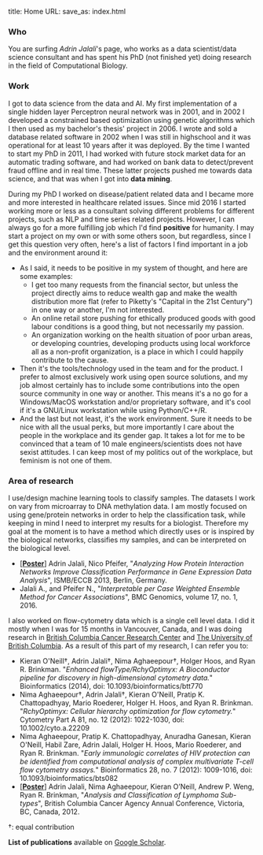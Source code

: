 title: Home
URL:
save_as: index.html

### Who
You are surfing _Adrin Jalali_'s page, who works as a data scientist/data science consultant
and has spent his PhD (not finished yet) doing research in the field of Computational Biology.

### Work
I got to data science from the data and AI. My first implementation of a single hidden layer Perceptron neural network was in 2001, and in 2002 I developed a constrained based optimization using genetic algorithms which I then used as my bachelor's thesis' project in 2006. I wrote and sold a database related software in 2002 when I was still in highschool and it was operational for at least 10 years after it was deployed. By the time I wanted to start my PhD in 2011, I had worked with future stock market data for an automatic trading software, and had worked on bank data to detect/prevent fraud offline and in real time. These latter projects pushed me towards data science, and that was when I got into __data mining__.

During my PhD I worked on disease/patient related data and I became more and more interested in healthcare related issues. Since mid 2016 I started working more or less as a consultant solving different problems for different projects, such as NLP and time series related projects. However, I can always go for a more fulfilling job which I'd find __positive__ for humanity. I may start a project on my own or with some others soon, but regardless, since I get this question very often, here's a list of factors I find important in a job and the environment around it:

* As I said, it needs to be positive in my system of thought, and here are some examples:
    * I get too many requests from the financial sector, but unless the project directly aims to reduce wealth gap and make the wealth distribution more flat (refer to Piketty's "Capital in the 21st Century") in one way or another, I'm not interested.
    * An online retail store pushing for ethically produced goods with good labour conditions is a good thing, but not necessarily my passion.
    * An organization working on the health situation of poor urban areas, or developing countries, developing products using local workforce all as a non-profit organization, is a place in which I could happily contribute to the cause.
* Then it's the tools/technology used in the team and for the product. I prefer to almost exclusively work using open source solutions, and my job almost certainly has to include some contributions into the open source community in one way or another. This means it's a no go for a Windows/MacOS workstation and/or proprietary software, and it's cool if it's a GNU/Linux workstation while using Python/C++/R.
* And the last but not least, it's the work environment. Sure it needs to be nice with all the usual perks, but more importantly I care about the people in the workplace and its gender gap. It takes a lot for me to be convinced that a team of 10 male engineers/scientists does not have sexist attitudes. I can keep most of my politics out of the workplace, but feminism is not one of them.

### Area of research
I use/design machine learning tools to classify samples. The datasets I work on vary from
microarray to DNA methylation data. I am mostly focused on using gene/protein networks
in order to help the classification task, while keeping in mind I need to interpret
my results for a biologist. Therefore my goal at the moment is to have a method which
directly uses or is inspired by the biological networks, classifies my samples, and
can be interpreted on the biological level.

+ \[[__Poster__](files/svm_nick_poster.pdf)\] Adrin Jalali, Nico Pfeifer, "_Analyzing How Protein Interaction Networks Improve Classification Performance in Gene Expression Data Analysis_", ISMB/ECCB 2013, Berlin, Germany.
+ Jalali A., and Pfeifer N., "_Interpretable per Case Weighted Ensemble Method for Cancer Associations_", BMC Genomics, volume 17, no. 1, 2016.


I also worked on flow-cytometry data which is a single cell level data. I did it mostly
when I was for 15 months in Vancouver, Canada, and I was doing research in [British Columbia
Cancer Research Center](http://www.bccrc.ca/) and [The University of British Columbia](http://www.ubc.ca/).
As a result of this part of my research, I can refer you to:

+ Kieran O'Neill†, Adrin Jalali†, Nima Aghaeepour†, Holger Hoos, and Ryan R. Brinkman. "_Enhanced flowType/RchyOptimyx: A Bioconductor pipeline for discovery in high-dimensional cytometry data._" Bioinformatics (2014), doi: 10.1093/bioinformatics/btt770
+ Nima Aghaeepour†, Adrin Jalali†, Kieran O'Neill, Pratip K. Chattopadhyay, Mario Roederer, Holger H. Hoos, and Ryan R. Brinkman. "_RchyOptimyx: Cellular hierarchy optimization for flow cytometry._" Cytometry Part A 81, no. 12 (2012): 1022-1030, doi: 10.1002/cyto.a.22209
+ Nima Aghaeepour, Pratip K. Chattopadhyay, Anuradha Ganesan, Kieran O'Neill, Habil Zare, Adrin Jalali, Holger H. Hoos, Mario Roederer, and Ryan R. Brinkman. "_Early immunologic correlates of HIV protection can be identified from computational analysis of complex multivariate T-cell flow cytometry assays._" Bioinformatics 28, no. 7 (2012): 1009-1016, doi: 10.1093/bioinformatics/bts082
+ \[[__Poster__](files/lymphoma_poster.pdf)\] Adrin Jalali, Nima Aghaeepour, Kieran O’Neill, Andrew P. Weng, Ryan R. Brinkman, "_Analysis and Classification of Lymphoma Sub-types_", British Columbia Cancer Agency Annual Conference, Victoria, BC, Canada, 2012.

†: equal contribution

__List of publications__ available on [Google Scholar](http://scholar.google.de/citations?user=DnueQgoAAAAJ&hl=en).

